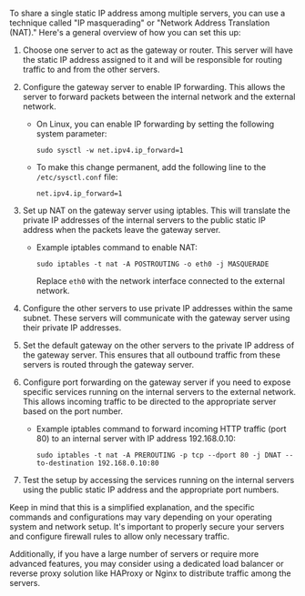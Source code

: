 To share a single static IP address among multiple servers, you can use a technique called "IP masquerading" or "Network Address Translation (NAT)." Here's a general overview of how you can set this up:

1. Choose one server to act as the gateway or router. This server will have the static IP address assigned to it and will be responsible for routing traffic to and from the other servers.

2. Configure the gateway server to enable IP forwarding. This allows the server to forward packets between the internal network and the external network.

   - On Linux, you can enable IP forwarding by setting the following system parameter:
     ```
     sudo sysctl -w net.ipv4.ip_forward=1
     ```

   - To make this change permanent, add the following line to the `/etc/sysctl.conf` file:
     ```
     net.ipv4.ip_forward=1
     ```

3. Set up NAT on the gateway server using iptables. This will translate the private IP addresses of the internal servers to the public static IP address when the packets leave the gateway server.

   - Example iptables command to enable NAT:
     ```
     sudo iptables -t nat -A POSTROUTING -o eth0 -j MASQUERADE
     ```
     Replace `eth0` with the network interface connected to the external network.

4. Configure the other servers to use private IP addresses within the same subnet. These servers will communicate with the gateway server using their private IP addresses.

5. Set the default gateway on the other servers to the private IP address of the gateway server. This ensures that all outbound traffic from these servers is routed through the gateway server.

6. Configure port forwarding on the gateway server if you need to expose specific services running on the internal servers to the external network. This allows incoming traffic to be directed to the appropriate server based on the port number.

   - Example iptables command to forward incoming HTTP traffic (port 80) to an internal server with IP address 192.168.0.10:
     ```
     sudo iptables -t nat -A PREROUTING -p tcp --dport 80 -j DNAT --to-destination 192.168.0.10:80
     ```

7. Test the setup by accessing the services running on the internal servers using the public static IP address and the appropriate port numbers.

Keep in mind that this is a simplified explanation, and the specific commands and configurations may vary depending on your operating system and network setup. It's important to properly secure your servers and configure firewall rules to allow only necessary traffic.

Additionally, if you have a large number of servers or require more advanced features, you may consider using a dedicated load balancer or reverse proxy solution like HAProxy or Nginx to distribute traffic among the servers.